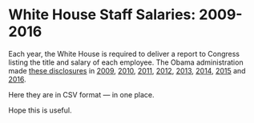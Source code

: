 # White House Staff Salaries: 2009-2016
Each year, the White House is required to deliver a report to Congress listing the title and salary of each employee. The Obama administration made [these disclosures](https://obamawhitehouse.archives.gov/briefing-room/disclosures/annual-records/2009) in [2009](https://obamawhitehouse.archives.gov/briefing-room/disclosures/annual-records/2009), [2010](https://obamawhitehouse.archives.gov/briefing-room/disclosures/annual-records/2010), [2011](https://obamawhitehouse.archives.gov/briefing-room/disclosures/annual-records/2011), [2012](https://obamawhitehouse.archives.gov/briefing-room/disclosures/annual-records/2012), [2013](https://obamawhitehouse.archives.gov/briefing-room/disclosures/annual-records/2013), [2014](https://obamawhitehouse.archives.gov/briefing-room/disclosures/annual-records/2014), [2015](https://obamawhitehouse.archives.gov/briefing-room/disclosures/annual-records/2015) and [2016](https://obamawhitehouse.archives.gov/briefing-room/disclosures/annual-records/2016).

Here they are in CSV format — in one place. 

Hope this is useful.